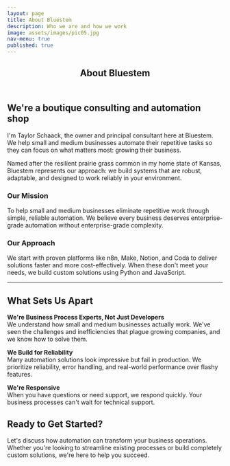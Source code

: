 ```yaml
---
layout: page
title: About Bluestem
description: Who we are and how we work
image: assets/images/pic05.jpg
nav-menu: true
published: true
---
```


<!-- Main -->
<div id="main" class="alt">

<!-- One -->
<section id="one">
	<div class="inner">
		<header class="major">
			<h1>About Bluestem</h1>
		</header>

<!-- Content -->
<h2 id="content">We're a boutique consulting and automation shop</h2>
<p>I'm Taylor Schaack, the owner and principal consultant here at Bluestem. We help small and medium businesses automate their repetitive tasks so they can focus on what matters most: growing their business.</p>

<p>Named after the resilient prairie grass common in my home state of Kansas, Bluestem represents our approach: we build systems that are robust, adaptable, and designed to work reliably in your environment.</p>

<div class="row">
	<div class="6u 12u$(small)">
		<h3>Our Mission</h3>
		<p>To help small and medium businesses eliminate repetitive work through simple, reliable automation. We believe every business deserves enterprise-grade automation without enterprise-grade complexity.</p>
	</div>
	<div class="6u$ 12u$(small)">
		<h3>Our Approach</h3>
		<p>We start with proven platforms like n8n, Make, Notion, and Coda to deliver solutions faster and more cost-effectively. When these don't meet your needs, we build custom solutions using Python and JavaScript.</p>
	</div>
</div>

<hr class="major" />

<!-- What Sets Us Apart -->
<h2 id="differentiation">What Sets Us Apart</h2>

<div class="row">
	<div class="4u 12u$(medium)">
		<div class="box">
			<p><strong>We're Business Process Experts, Not Just Developers</strong><br/>
			We understand how small and medium businesses actually work. We've seen the challenges and inefficiencies that plague growing companies, and we know how to solve them.</p>
		</div>
	</div>
	<div class="4u 12u$(medium)">
		<div class="box">
			<p><strong>We Build for Reliability</strong><br/>
			Many automation solutions look impressive but fail in production. We prioritize reliability, error handling, and real-world performance over flashy features.</p>
		</div>
	</div>
	<div class="4u$ 12u$(medium)">
		<div class="box">
			<p><strong>We're Responsive</strong><br/>
			When you have questions or need support, we respond quickly. Your business processes can't wait for technical support.</p>
		</div>
	</div>
</div>

<!-- Ready to Get Started -->
<h2 id="get-started">Ready to Get Started?</h2>
<p>Let's discuss how automation can transform your business operations. Whether you're looking to streamline existing processes or build completely custom solutions, we're here to help you succeed.</p>

</div>
</section>

</div>
